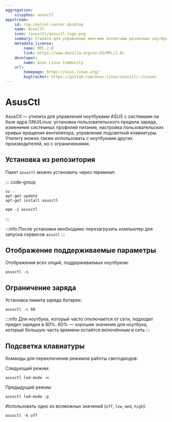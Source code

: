 ```yaml
---
aggregation:
    sisyphus: asusctl
appstream:
    id: rog-control-center.desktop
    name: AsusCtl
    icon: /asusctl/asusctl-logo.png
    summary: Утилита для управления многими аспектами различных ноутбуков ASUS.
    metadata_license:
        name: MPL-2.0
        link: https://www.mozilla.org/en-US/MPL/2.0/
    developer:
        name: Asus Linux Community
    url:
        homepage: https://asus-linux.org/
        bugtracker: https://gitlab.com/asus-linux/asusctl/-/issues
---
```


# AsusCtl

AsusCtl — утилита для управления ноутбуками ASUS с системами на базе ядра GNU/Linux: установка пользовательского предела заряда, изменение системных профилей питания, настройка пользовательских кривых вращения вентилятора, управление подсветкой клавиатуры. Утилиту можно также использовать с ноутбуками других производителей, но с ограничениями.

## Установка из репозитория

Пакет `asusctl` можно установить через терминал:

::: code-group

```shell[apt-get]
su -
apt-get update
apt-get install asusctl
```

```shell[epm]
epm -i asusctl
```

:::

:::info
После установки необходимо перезагрузить компьютер для запуска сервисов `asustl`
:::

## Отображение поддерживаемые параметры

Отображения всех опций, поддерживаемых ноутбуком:

```shell
asusctl -s
```

## Ограничение заряда

Установка лимита заряда батареи:

```shell
asusctl -c 80
```

:::info
Для ноутбука, который часто отключается от сети, подходит предел зарядки в 80%. 60% — хорошее значение для ноутбука, который большую часть времени остаётся включённым в сеть
:::

## Подсветка клавиатуры

Команды для переключения режимов работы светодиодов:

Следующий режим:

```shell
asusctl led-mode -n
```

Предыдущий режим:

```shell
asusctl led-mode -p
```

Использовать одно из возможных значений (`off`, `low`, `med`, `high`):

```shell
asusctl -k off
```
